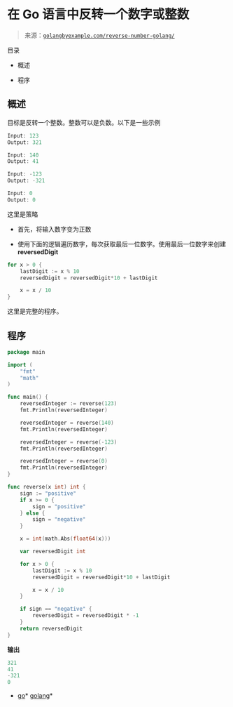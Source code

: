 <!--yml

分类：未分类

日期：2024-10-13 06:42:10

-->

# 在 Go 语言中反转一个数字或整数

> 来源：[`golangbyexample.com/reverse-number-golang/`](https://golangbyexample.com/reverse-number-golang/)

目录

+   概述

+   程序

## **概述**

目标是反转一个整数。整数可以是负数。以下是一些示例

```go
Input: 123
Output: 321

Input: 140
Output: 41

Input: -123
Output: -321

Input: 0
Output: 0
```

这里是策略

+   首先，将输入数字变为正数

+   使用下面的逻辑遍历数字，每次获取最后一位数字。使用最后一位数字来创建**reversedDigit**

```go
for x > 0 {
	lastDigit := x % 10
	reversedDigit = reversedDigit*10 + lastDigit

	x = x / 10
}
```

这里是完整的程序。

## **程序**

```go
package main

import (
	"fmt"
	"math"
)

func main() {
	reversedInteger := reverse(123)
	fmt.Println(reversedInteger)

	reversedInteger = reverse(140)
	fmt.Println(reversedInteger)

	reversedInteger = reverse(-123)
	fmt.Println(reversedInteger)

	reversedInteger = reverse(0)
	fmt.Println(reversedInteger)
}

func reverse(x int) int {
	sign := "positive"
	if x >= 0 {
		sign = "positive"
	} else {
		sign = "negative"
	}

	x = int(math.Abs(float64(x)))

	var reversedDigit int

	for x > 0 {
		lastDigit := x % 10
		reversedDigit = reversedDigit*10 + lastDigit

		x = x / 10
	}

	if sign == "negative" {
		reversedDigit = reversedDigit * -1
	}
	return reversedDigit
}
```

**输出**

```go
321
41
-321
0
```

+   [go](https://golangbyexample.com/tag/go/)*   [golang](https://golangbyexample.com/tag/golang/)*

